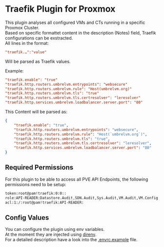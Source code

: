 # Traefik Plugin for Proxmox

This plugin analyses all configured VMs and CTs running in a specific Proxmox Cluster.  
Based on specific formattet content in the description (Notes) field, Traefik configurations can be exstracted.  
All lines in the format:

```ini
"traefik.…":"value"
```

Will be parsed as Traefik values.  

Example:  

```ini
"traefik.enable": "true" 
"traefik.http.routers.umbrelvm.entrypoints": "websecure" 
"traefik.http.routers.umbrelvm.rule": "Host(umbrelvm.org)" 
"traefik.http.routers.umbrelvm.tls": "true" 
"traefik.http.routers.umbrelvm.tls.certresolver": "leresolver" 
"traefik.http.services.umbrelvm.loadbalancer.server.port": "80"
```

This Content will be parsed as:  

```json
{
    "traefik.enable": "true",
    "traefik.http.routers.umbrelvm.entrypoints": "websecure",
    "traefik.http.routers.umbrelvm.rule": "Host(`umbrelvm.org`)",
    "traefik.http.routers.umbrelvm.tls": "true",
    "traefik.http.routers.umbrelvm.tls.certresolver": "leresolver",
    "traefik.http.services.umbrelvm.loadbalancer.server.port": "80"
}
```

## Required Permissions

For this plugin to be able to access all PVE API Endpoints, the following permissions need to be setup:

```txt
token:root@pam!traefik:0:0::
role:API-READER:Datastore.Audit,SDN.Audit,Sys.Audit,VM.Audit,VM.Config.Options:
acl:1:/:root@pam!traefik:API-READER:
```

## Config Values

You can configure the plugin using env variables.  
At the moment they are injected using [direnv](https://direnv.net/).  
For a detailed description have a look into the [.envrc.example](.envrc.example) file.  
